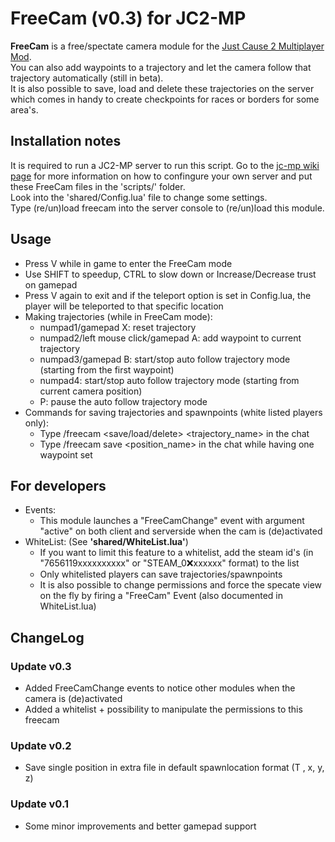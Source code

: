 # FreeCam (v0.3) for JC2-MP
**FreeCam** is a free/spectate camera module for the [Just Cause 2 Multiplayer Mod](http://store.steampowered.com/app/259080/).<br>
You can also add waypoints to a trajectory and let the camera follow that trajectory automatically (still in beta).<br>
It is also possible to save, load and delete these trajectories on the server which comes in handy to create checkpoints for races or borders for some area's.<br>


## Installation notes
It is required to run a JC2-MP server to run this script.
Go to the [jc-mp wiki page](http://wiki.jc-mp.com/Server) for more information on how to confingure your own server and put these FreeCam files in the 'scripts/' folder.<br>
Look into the 'shared/Config.lua' file to change some settings.<br>
Type (re/un)load freecam into the server console  to (re/un)load this module.<br>

## Usage
- Press V while in game to enter the FreeCam mode
- Use SHIFT to speedup, CTRL to slow down or Increase/Decrease trust on gamepad
- Press V again to exit and if the teleport option is set in Config.lua, the player will be teleported to that specific location
- Making trajectories (while in FreeCam mode):
	- numpad1/gamepad X: reset trajectory
	- numpad2/left mouse click/gamepad A: add waypoint to current trajectory
	- numpad3/gamepad B: start/stop auto follow trajectory mode (starting from the first waypoint)
	- numpad4: start/stop auto follow trajectory mode (starting from current camera position)
	- P: pause the auto follow trajectory mode
- Commands for saving trajectories and spawnpoints (white listed players only):
	- Type /freecam <save/load/delete> <trajectory_name> in the chat
	- Type /freecam save <position_name> in the chat while having one waypoint set

## For developers
- Events:
	- This module launches a "FreeCamChange" event with argument "active" on both client and serverside when the cam is (de)activated
- WhiteList: (See **'shared/WhiteList.lua'**)
	- If you want to limit this feature to a whitelist, add the steam id's (in "7656119xxxxxxxxxx" or "STEAM_0:x:xxxxxx" format) to the list
	- Only whitelisted players can save trajectories/spawnpoints
	- It is also possible to change permissions and force the specate view on the fly by firing a "FreeCam" Event (also documented in WhiteList.lua)



## ChangeLog
### Update v0.3
- Added FreeCamChange events to notice other modules when the camera is (de)activated
- Added a whitelist + possibility to manipulate the permissions to this freecam

### Update v0.2
- Save single position in extra file in default spawnlocation format (T <name>, x, y, z)

### Update v0.1
- Some minor improvements and better gamepad support